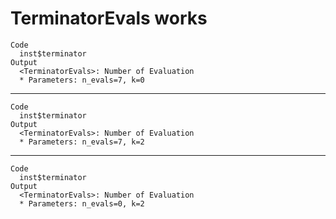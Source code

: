 # TerminatorEvals works

    Code
      inst$terminator
    Output
      <TerminatorEvals>: Number of Evaluation
      * Parameters: n_evals=7, k=0

---

    Code
      inst$terminator
    Output
      <TerminatorEvals>: Number of Evaluation
      * Parameters: n_evals=7, k=2

---

    Code
      inst$terminator
    Output
      <TerminatorEvals>: Number of Evaluation
      * Parameters: n_evals=0, k=2


